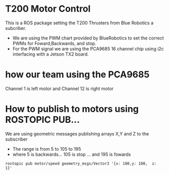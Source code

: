 # T200 Motor Control 
This is a ROS package setting the T200 Thrusters from Blue Robotics a subcriber.
- We are using the PWM chart provided by BlueRobotics to set the correct PWMs for Foward,Backwards, and stop.
- For the PWM signal we are using the PCA9685 16 channel chip using i2c interfacing with a Jetson TX2 board.

# how our team using the PCA9685
Channel 1 is left motor and Channel 12 is right motor
# How to publish to motors using ROSTOPIC PUB...
We are using geometric messages publishing arrays X,Y and Z to the subscriber 
* The range is from 5 to 105 to 195 
* where 5 is backwards... 105 is stop ... and 195 is fowards
```
rostopic pub motor/speed geometry_msgs/Vector3 '{x: 100,y: 100,  z: 1}'
```
